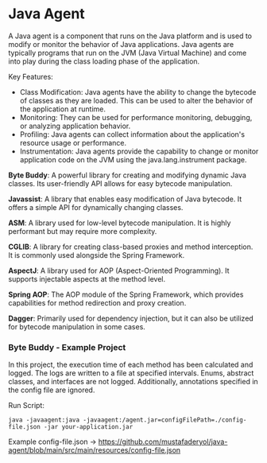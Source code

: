 # Java Agent

A Java agent is a component that runs on the Java platform and is used to modify or monitor the behavior of Java applications. Java agents are typically programs that run on the JVM (Java Virtual Machine) and come into play during the class loading phase of the application.

Key Features:

- Class Modification: Java agents have the ability to change the bytecode of classes as they are loaded. This can be used to alter the behavior of the application at runtime.
- Monitoring: They can be used for performance monitoring, debugging, or analyzing application behavior.
- Profiling: Java agents can collect information about the application's resource usage or performance.
- Instrumentation: Java agents provide the capability to change or monitor application code on the JVM using the java.lang.instrument package.

**Byte Buddy**: A powerful library for creating and modifying dynamic Java classes. Its user-friendly API allows for easy bytecode manipulation.

**Javassist**: A library that enables easy modification of Java bytecode. It offers a simple API for dynamically changing classes.

**ASM**: A library used for low-level bytecode manipulation. It is highly performant but may require more complexity.

**CGLIB**: A library for creating class-based proxies and method interception. It is commonly used alongside the Spring Framework.

**AspectJ**: A library used for AOP (Aspect-Oriented Programming). It supports injectable aspects at the method level.

**Spring AOP**: The AOP module of the Spring Framework, which provides capabilities for method redirection and proxy creation.

**Dagger**: Primarily used for dependency injection, but it can also be utilized for bytecode manipulation in some cases.

### Byte Buddy - Example Project
In this project, the execution time of each method has been calculated and logged. The logs are written to a file at specified intervals. Enums, abstract classes, and interfaces are not logged. Additionally, annotations specified in the config file are ignored.

Run Script:
```
java -javaagent:java -javaagent:/agent.jar=configFilePath=./config-file.json -jar your-application.jar
```
Example config-file.json -> https://github.com/mustafaderyol/java-agent/blob/main/src/main/resources/config-file.json